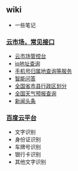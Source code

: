 ## wiki
* 一些笔记

### [云市场，常见接口](https://market.aliyun.com/)
* [云市场管控台](https://market.console.aliyun.com/imageconsole/index.htm#/?_k=uymq1t)
* [ip地址查询](https://market.aliyun.com/products/57002003/cmapi010805.html)
* [手机号归属地查询等服务](https://market.aliyun.com/products/57126001/cmapi014304.html)
* [智能问答](https://market.aliyun.com/products/57124001/cmapi013943.html)
* [全国省市县行政区划分](https://market.aliyun.com/products/57002002/cmapi011793.html)
* [全国天气预报查询](https://market.aliyun.com/products/57126001/cmapi014302.html)
* [新闻头条](https://market.aliyun.com/products/57126001/cmapi013650.html)

### [百度云平台](https://cloud.baidu.com/product/ocr)
* 文字识别
* 身份证识别
* 车牌号识别
* 银行卡识别
* 其他文字识别
